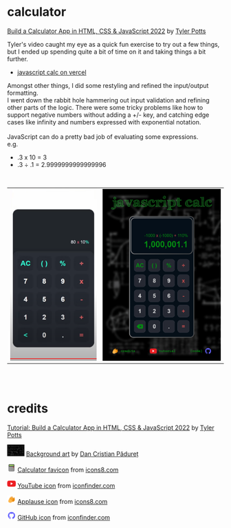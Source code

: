 # calculator
<!-- Building a simple calculator with HTML, CSS &amp; JavaScript -->
[Build a Calculator App in HTML, CSS & JavaScript 2022](https://www.youtube.com/watch?v=_x8mNUBhLSk) by [Tyler Potts](https://www.youtube.com/@TylerPotts)  

Tyler's video caught my eye as a quick fun exercise to try out a few things, but I ended up spending quite a bit of time on it and taking things a bit further.  

* [javascript calc on vercel](https://calculator-steel-one.vercel.app/)  

Amongst other things, I did some restyling and refined the input/output formatting.  
I went down the rabbit hole hammering out input validation and refining other parts of the logic.
There were some tricky problems like how to support negative numbers without adding a +/- key, and catching edge cases like infinity and numbers expressed with exponential notation.  
</br>
JavaScript can do a pretty bad job of evaluating some expressions.  
e.g.  
* .3 x 10 = 3  
* .3 ÷ .1 = 2.9999999999999996  

</br>

|||
|:-:|:-:|
|<img src="images/screenshotVid.png" height="400" />|<img src="images/screenshot.png" height="400" />|

</br>
</br>

# credits  
[Tutorial: Build a Calculator App in HTML, CSS & JavaScript 2022](https://www.youtube.com/watch?v=_x8mNUBhLSk) by [Tyler Potts](https://www.youtube.com/@TylerPotts)  

<img src="images/background.jpg" width="40" /> [Background art](https://unsplash.com/photos/h3kuhYUCE9A) by [Dan Cristian Pădureț](https://unsplash.com/@dancristianpaduret)  

<img src="images/favicon.png" width="20" /> [Calculator favicon](https://icons8.com/icon/12780/calculator) from [icons8.com](https://icons8.com/)  

<img src="images/youtube_icon.png" width="20" /> [YouTube icon](https://www.iconfinder.com/icons/1298778/youtube_play_video_icon) from [iconfinder.com](https://www.iconfinder.com/)  

<img src="images/applause_icon.png" width="20" /> [Applause icon](https://icons8.com/icon/12802/applause) from [icons8.com](https://icons8.com/)  

<img src="images/github_icon.png" width="20" /> [GitHub icon](https://www.iconfinder.com/icons/8725822) from [iconfinder.com](https://www.iconfinder.com/)  

